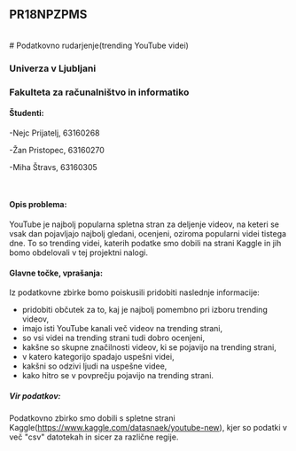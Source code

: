 ## PR18NPZPMS
<br>
# Podatkovno rudarjenje(trending YouTube videi)

### Univerza v Ljubljani
### Fakulteta za računalništvo in informatiko

#### Študenti:
-Nejc Prijatelj, 63160268

-Žan Pristopec, 63160270

-Miha Štravs, 63160305

<br>

#### Opis problema:

YouTube je najbolj popularna spletna stran za deljenje videov, na keteri se vsak dan pojavljajo najbolj gledani, ocenjeni, oziroma popularni videi tistega dne. To so trending videi, katerih podatke smo dobili na strani Kaggle in jih bomo obdelovali v tej projektni nalogi.

#### Glavne točke, vprašanja:

Iz podatkovne zbirke bomo poiskusili pridobiti naslednje informacije:

 - pridobiti občutek za to, kaj je najbolj pomembno pri izboru trending videov,
 - imajo isti YouTube kanali več videov na trending strani,
 - so vsi videi na trending strani tudi dobro ocenjeni,
 - kakšne so skupne značilnosti videov, ki se pojavijo na trending strani,
 - v katero kategorijo spadajo uspešni videi,
 - kakšni so odzivi ljudi na uspešne videe,
 - kako hitro se v povprečju pojavijo na trending strani.
 
 
##### Vir podatkov:

Podatkovno zbirko smo dobili s spletne strani Kaggle(https://www.kaggle.com/datasnaek/youtube-new), kjer so podatki v več "csv" datotekah in sicer za različne regije.
